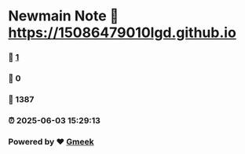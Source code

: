 # Newmain Note :link: https://15086479010lgd.github.io 
### :page_facing_up: [1](https://15086479010lgd.github.io/tag.html) 
### :speech_balloon: 0 
### :hibiscus: 1387 
### :alarm_clock: 2025-06-03 15:29:13 
### Powered by :heart: [Gmeek](https://github.com/Meekdai/Gmeek)
